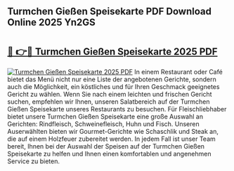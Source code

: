 ## Turmchen Gießen Speisekarte PDF Download Online 2025 Yn2GS

# <h2><a href="http://gc7b3o.nevu.top/?p=Turmchen+Gie%c3%9fen+Speisekarte">🔗 👉🔴 Turmchen Gießen Speisekarte 2025 PDF</a></h2>

[![Turmchen Gießen Speisekarte 2025 PDF](https://i.imgur.com/dBaPXMq.png)](http://gc7b3o.nevu.top/?p=Turmchen+Gie%c3%9fen+Speisekarte)
In einem Restaurant oder Café bietet das Menü nicht nur eine Liste der angebotenen Gerichte, sondern auch die Möglichkeit, ein köstliches und für Ihren Geschmack geeignetes Gericht zu wählen. Wenn Sie nach einem leichten und frischen Gericht suchen, empfehlen wir Ihnen, unseren Salatbereich auf der Turmchen Gießen Speisekarte unseres Restaurants zu besuchen. Für Fleischliebhaber bietet unsere Turmchen Gießen Speisekarte eine große Auswahl an Gerichten: Rindfleisch, Schweinefleisch, Huhn und Fisch. Unseren Auserwählten bieten wir Gourmet-Gerichte wie Schaschlik und Steak an, die auf einem Holzfeuer zubereitet werden. In jedem Fall ist unser Team bereit, Ihnen bei der Auswahl der Speisen auf der Turmchen Gießen Speisekarte zu helfen und Ihnen einen komfortablen und angenehmen Service zu bieten.
